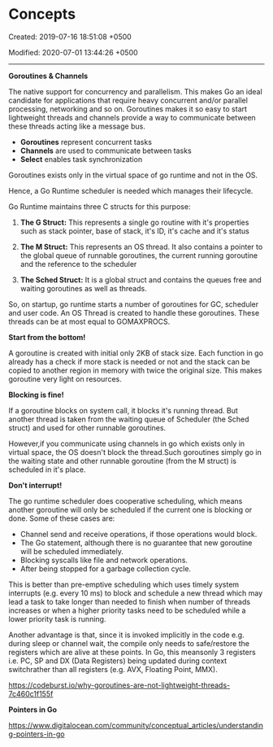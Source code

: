 # Concepts

Created: 2019-07-16 18:51:08 +0500

Modified: 2020-07-01 13:44:26 +0500

---

**Goroutines & Channels**

The native support for concurrency and parallelism. This makes Go an ideal candidate for applications that require heavy concurrent and/or parallel processing, networking and so on. Goroutines makes it so easy to start lightweight threads and channels provide a way to communicate between these threads acting like a message bus.
-   **Goroutines** represent concurrent tasks
-   **Channels** are used to communicate between tasks
-   **Select** enables task synchronization



Goroutines exists only in the virtual space of go runtime and not in the OS.



Hence, a Go Runtime scheduler is needed which manages their lifecycle.



Go Runtime maintains three C structs for this purpose:

1.  **The G Struct:** This represents a single go routine with it's properties such as stack pointer, base of stack, it's ID, it's cache and it's status

2.  **The M Struct:** This represents an OS thread. It also contains a pointer to the global queue of runnable goroutines, the current running goroutine and the reference to the scheduler

3.  **The Sched Struct:** It is a global struct and contains the queues free and waiting goroutines as well as threads.



So, on startup, go runtime starts a number of goroutines for GC, scheduler and user code. An OS Thread is created to handle these goroutines. These threads can be at most equal to GOMAXPROCS.



**Start from the bottom!**

A goroutine is created with initial only 2KB of stack size. Each function in go already has a check if more stack is needed or not and the stack can be copied to another region in memory with twice the original size. This makes goroutine very light on resources.



**Blocking is fine!**

If a goroutine blocks on system call, it blocks it's running thread. But another thread is taken from the waiting queue of Scheduler (the Sched struct) and used for other runnable goroutines.



However,if you communicate using channels in go which exists only in virtual space, the OS doesn't block the thread.Such goroutines simply go in the waiting state and other runnable goroutine (from the M struct) is scheduled in it's place.



**Don't interrupt!**

The go runtime scheduler does cooperative scheduling, which means another goroutine will only be scheduled if the current one is blocking or done. Some of these cases are:
-   Channel send and receive operations, if those operations would block.
-   The Go statement, although there is no guarantee that new goroutine will be scheduled immediately.
-   Blocking syscalls like file and network operations.
-   After being stopped for a garbage collection cycle.



This is better than pre-emptive scheduling which uses timely system interrupts (e.g. every 10 ms) to block and schedule a new thread which may lead a task to take longer than needed to finish when number of threads increases or when a higher priority tasks need to be scheduled while a lower priority task is running.



Another advantage is that, since it is invoked implicitly in the code e.g. during sleep or channel wait, the compile only needs to safe/restore the registers which are alive at these points. In Go, this meansonly 3 registers i.e. PC, SP and DX (Data Registers) being updated during context switchrather than all registers (e.g. AVX, Floating Point, MMX).



<https://codeburst.io/why-goroutines-are-not-lightweight-threads-7c460c1f155f>



**Pointers in Go**

<https://www.digitalocean.com/community/conceptual_articles/understanding-pointers-in-go>
